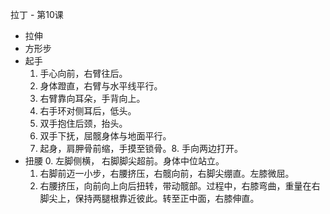 拉丁 - 第10课

- 拉伸
- 方形步
- 起手 
  1. 手心向前，右臂往后。
  2. 身体蹬直，右臂与水平线平行。
  3. 右臂靠向耳朵，手背向上。
  4. 右手环对侧耳后，低头。
  5. 双手抱住后颈，抬头。 
  6. 双手下抚，屈髋身体与地面平行。
  7. 起身，肩胛骨前缩，手摸至锁骨。8. 手向两边打开。
- 扭腰 
  0. 左脚侧横， 右脚脚尖超前。身体中位站立。
  1. 右脚前迈一小步，右腰挤压，右髋向前，右脚尖绷直。左膝微屈。
  2. 右腰挤压，向前向上向后扭转，带动髋部。过程中，右膝弯曲，重量在右脚尖上，保持两腿根靠近彼此。转至正中面，右膝伸直。
